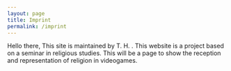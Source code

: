 ```yaml
---
layout: page
title: Imprint
permalink: /imprint
---
```


Hello there, 
This site is maintained by T. H. . 
This website is a project based on a seminar in religious studies. 
This will be a page to show the reception and representation of religion in videogames.
